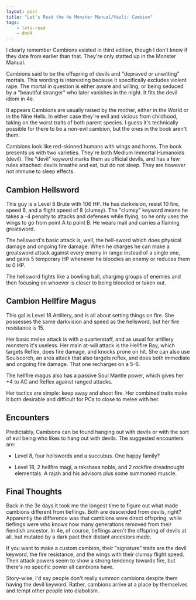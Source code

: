 ```yaml
---
layout: post
title: "Let's Read the 4e Monster Manual/Vault: Cambion"
tags:
    - lets-read
    - dnd4
---
```


I clearly remember Cambions existed in third edition, though I don't know if
they date from earlier than that. They're only statted up in the Monster Manual.

Cambions said to be the offspring of devils and "depraved or unwitting"
mortals. This wording is interesting because it specifically excludes violent
rape. The mortal in question is either aware and willing, or being seduced by a
"beautiful stranger" who later vanishes in the night. It fits the devil idiom in
4e.

It appears Cambions are usually raised by the mother, either in the World or in
the Nine Hells. In either case they're evil and vicious from childhood, taking
on the worst traits of both parent species. I guess it's technically possible
for there to be a non-evil cambion, but the ones in the book aren't them.

Cambions look like red-skinned humans with wings and horns. The book presents us
with two varieties. They're both Medium Immortal Humanoids (devil). The "devil"
keyword marks them as official devils, and has a few rules attached: devils
breathe and eat, but do not sleep. They are however not immune to sleep effects.

## Cambion Hellsword

This guy is a Level 8 Brute with 106 HP. He has darkvision, resist 10 fire,
speed 6, and a flight speed of 8 (clumsy). The "clumsy" keyword means he takes a
-4 penalty to attacks and defenses while flying, so he only uses the wings to go
from point A to point B. He wears mail and carries a flaming greatsword.

The hellsword's basic attack is, well, the hell-sword which does physical damage
and ongoing fire damage. When he charges he can make a greatsword attack against
every enemy in range instead of a single one, and gains 5 temporary HP whenever
he bloodies an enemy or reduces them to 0 HP.

The hellsword fights like a bowling ball, charging groups of enemies and then
focusing on whoever is closer to being bloodied or taken out.

## Cambion Hellfire Magus

This gal is Level 18 Artillery, and is all about setting things on fire. She
possesses the same darkvision and speed as the hellsword, but her fire
resistance is 15.

Her basic melee attack is with a quarterstaff, and as usual for artillery
monsters it's useless. Her main at-will attack is the Hellfire Ray, which
targets Reflex, does fire damage, and knocks prone on hit. She can also use
Soulscorch, an area attack that also targets reflex, and does both immediate and
ongoing fire damage. That one recharges on a 5-6.

The hellfire magus also has a passive Soul Mantle power, which gives her +4 to
AC and Reflex against ranged attacks.

Her tactics are simple: keep away and shoot fire. Her combined traits make it
both desirable and difficult for PCs to close to melee with her.

## Encounters

Predictably, Cambions can be found hanging out with devils or with the sort of
evil being who likes to hang out with devils. The suggested encounters are:

- Level 8, four hellswords and a succubus. One happy family?

- Level 18, 2 hellfire magi, a rakshasa noble, and 2 rockfire dreadnought
  elementals. A rajah and his advisors plus some summoned muscle.

## Final Thoughts

Back in the 3e days it took me the longest time to figure out what made cambions
different from tieflings. Both are descended from devils, right? Apparently the
difference was that cambions were direct offspring, while tieflings were who
knows how many generations removed from their fiendish ancestor. In 4e, of
course, tieflings aren't the offspring of devils at all, but mutated by a dark
pact their distant ancestors made.

If you want to make a custom cambion, their "signature" traits are the devil
keyword, the fire resistance, and the wings with their clumsy flight
speed. Their attack powers seem to show a strong tendency towards fire, but
there's no specific power all cambions have.

Story-wise, I'd say people don't really summon cambions despite them having the
devil keyword. Rather, cambions arrive at a place by themselves and tempt other
people into diabolism.
